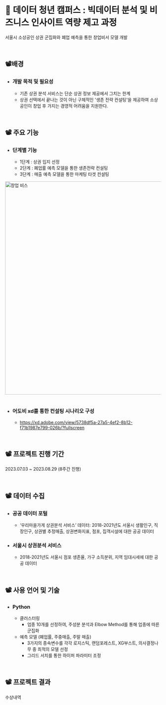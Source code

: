 # 🫥 데이터 청년 캠퍼스 : 빅데이터 분석 및 비즈니스 인사이트 역량 제고 과정
서울시 소상공인 상권 군집화와 폐업 예측을 통한 창업비서 모델 개발

<br>

## 📽️배경
- ### 개발 목적 및 필요성
    - 기존 상권 분석 서비스는 단순 상권 정보 제공에서 그치는 한계
    - 상권 선택에서 끝나는 것이 아닌 구체적인 '생존 전략 컨설팅'을 제공하여 소상공인이 창업 후 가지는 경영적 어려움을 지원한다.

<br>

##  📽️ 주요 기능
- ### 단계별 기능
  - 1단계 : 상권 입지 선정
  - 2단계 : 폐업률 예측 모델을 통한 생존전략 컨설팅
  - 3단계 : 매출 예측 모델을 통한 마케팅 타겟 컨설팅
    
<img width="687" alt="창업 비스" src="https://github.com/dessertgomjelly/Data-youth-campus/assets/127851446/7162f8ac-5ce6-4557-9396-f0ccade13518">

<br>
<br>

- ### 어도비 xd를 통한 컨설팅 시나리오 구성
  - https://xd.adobe.com/view/5738df5a-27a5-4ef2-8b12-f71b1987e799-026b/?fullscreen



<br>

## 📽️ 프로젝트 진행 기간
2023.07.03 ~ 2023.08.29 (8주간 진행)

<br>

## 📽️ 데이터 수집
- ### 공공 데이터 포털
    -  ‘우리마을가게 상권분석 서비스’ 데이터: 2018-2021년도 서울시 생활인구, 직장인구, 상권별 추정매출, 상권변화지표, 점포, 집객시설에 대한 공공 데이터
- ### 서울시 상권분석 서비스
    - 2018-2021년도 서울시 점포 생존율, 가구 소득분위, 지역 임대시세에 대한 공공 데이터
<br>

## 📽️ 사용 언어 및 기술
- ### Python
    -  클러스터링
        - 업종 10개를 선정하여, 주성분 분석과 Elbow Method를 통해 업종에 따른 군집화
    - 예측 모델 (폐업률, 주중매출, 주말 매출)
        - 3가지의 종속변수를 각각 로지스틱, 랜덤포레스트, XG부스트, 의사결정나무 중 최적의 모델 선정
        - 그리드 서치를 통한 하이퍼 파라미터 조정
<br>

## 📽️ 프로젝트 결과
수상내역 
<br>


